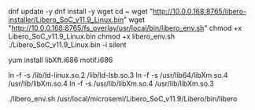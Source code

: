 dnf update -y
dnf install -y wget
cd ~
wget "http://10.0.0.168:8765/libero-installer/Libero_SoC_v11.9_Linux.bin"
wget "http://10.0.0.168:8765/fs_overlay/usr/local/bin/libero_env.sh"
chmod +x Libero_SoC_v11.9_Linux.bin
chmod +x libero_env.sh
./Libero_SoC_v11.9_Linux.bin -i silent

yum install libXft.i686 motif.i686

ln -f -s /lib/ld-linux.so.2 /lib/ld-lsb.so.3
ln -f -s /usr/lib64/libXm.so.4 /usr/lib/libXm.so.4
ln -f -s /usr/lib/libXm.so.4 /usr/lib/libXm.so.3

./libero_env.sh /usr/local/microsemi/Libero_SoC_v11.9/Libero/bin/libero
